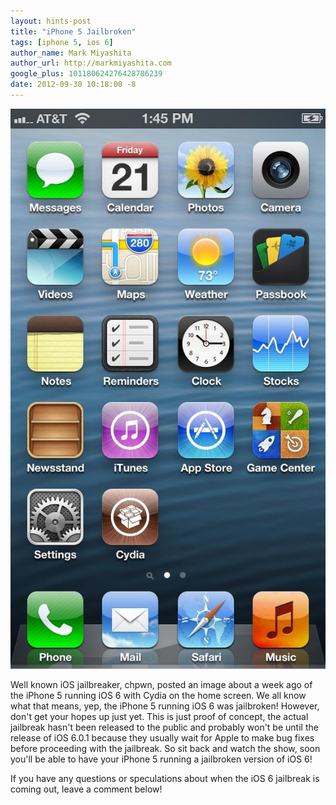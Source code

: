 ```yaml
---
layout: hints-post
title: "iPhone 5 Jailbroken"
tags: [iphone 5, ios 6]
author_name: Mark Miyashita
author_url: http://markmiyashita.com
google_plus: 101180624276428786239
date: 2012-09-30 10:18:00 -8
---
```


<img class="clear blog-image-full-border" src="/images/iphone5_jailbreak.jpg" title="iPhone 5">

Well known iOS jailbreaker, chpwn, posted an image about a week ago of the iPhone 5 running iOS 6 with Cydia on the home screen. We all know what that means, yep, the iPhone 5 running iOS 6 was jailbroken! However, don't get your hopes up just yet. This is just proof of concept, the actual jailbreak hasn't been released to the public and probably won't be until the release of iOS 6.0.1 because they usually wait for Apple to make bug fixes before proceeding with the jailbreak. So sit back and watch the show, soon you'll be able to have your iPhone 5 running a jailbroken version of iOS 6!

If you have any questions or speculations about when the iOS 6 jailbreak is coming out, leave a comment below!